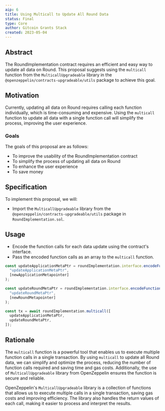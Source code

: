 ```yaml
---
aip: 6
title: Using Multicall to Update All Round Data
status: Final
type: Core
author: Gitcoin Grants Stack
created: 2023-05-04
---
```



## Abstract

The RoundImplementation contract requires an efficient and easy way to update all data on Round. This proposal suggests using the `multicall` function from the `MulticallUpgradeable` library in the `@openzeppelin/contracts-upgradeable/utils` package to achieve this goal.

## Motivation

Currently, updating all data on Round requires calling each function individually, which is time-consuming and expensive. Using the `multicall` function to update all data with a single function call will simplify the process, improving the user experience.

### Goals

The goals of this proposal are as follows:

- To improve the usability of the RoundImplementation contract
- To simplify the process of updating all data on Round
- To enhance the user experience
- To save money

## Specification

To implement this proposal, we will:

- Import the `MulticallUpgradeable` library from the `@openzeppelin/contracts-upgradeable/utils` package in `RoundImplementation.sol`.


## Usage 

- Encode the function calls for each data update using the contract's interface.
- Pass the encoded function calls as an array to the `multicall` function.

```JavaScript
const updateApplicationMetaPtr = roundImplementation.interface.encodeFunctionData(
  "updateApplicationMetaPtr",
  [newApplicationMetapointer]
);

const updateRoundMetaPtr = roundImplementation.interface.encodeFunctionData(
  "updateRoundMetaPtr",
  [newRoundMetapointer]
);

const tx = await roundImplementation.multicall([
  updateApplicationMetaPtr,
  updateRoundMetaPtr,
]);
```

## Rationale

The `multicall` function is a powerful tool that enables us to execute multiple function calls in a single transaction. By using `multicall` to update all Round data, we can simplify and optimize the process, reducing the number of function calls required and saving time and gas costs. Additionally, the use of `MulticallUpgradeable` library from OpenZeppelin ensures the function is secure and reliable.

OpenZeppelin's `MulticallUpgradeable` library is a collection of functions that allows us to execute multiple calls in a single transaction, saving gas costs and improving efficiency. The library also handles the return values of each call, making it easier to process and interpret the results.
